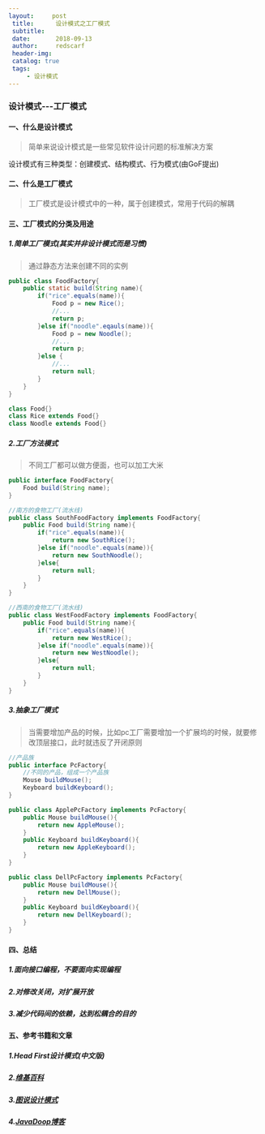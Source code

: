 ```yaml
---
layout:     post
 title:      设计模式之工厂模式
 subtitle:   
 date:       2018-09-13
 author:     redscarf                                            
 header-img: 
 catalog: true                                           
 tags:                                                           
     - 设计模式 
---
```


### 设计模式---工厂模式

#### 一、什么是设计模式

> 简单来说设计模式是一些常见软件设计问题的标准解决方案

设计模式有三种类型：创建模式、结构模式、行为模式(由GoF提出)

#### 二、什么是工厂模式

> 工厂模式是设计模式中的一种，属于创建模式，常用于代码的解耦

#### 三、工厂模式的分类及用途

##### 1.简单工厂模式(***其实并非设计模式而是习惯***)

> 通过静态方法来创建不同的实例

```java
public class FoodFactory{
    public static build(String name){
        if("rice".equals(name)){
            Food p = new Rice();
            //...
            return p;
        }else if("noodle".eqauls(name)){
            Food p = new Noodle();
            //...
            return p;
        }else {
            //...
            return null;
        }
    }
}

class Food{}
class Rice extends Food{}
class Noodle extends Food{}
```

##### 2.工厂方法模式

> 不同工厂都可以做方便面，也可以加工大米

```java
public interface FoodFactory{
    Food build(String name);
}

//南方的食物工厂(流水线)
public class SouthFoodFactory implements FoodFactory{
    public Food build(String name){
        if("rice".equals(name)){
            return new SouthRice();
        }else if("noodle".equals(name)){
            return new SouthNoodle();
        }else{
            return null;
        }
    }
}

//西南的食物工厂(流水线)
public class WestFoodFactory implements FoodFactory{
    public Food build(String name){
        if("rice".equals(name)){
            return new WestRice();
        }else if("noodle".equals(name)){
            return new WestNoodle();
        }else{
            return null;
        }
    }
}
```

##### 3.抽象工厂模式

> 当需要增加产品的时候，比如pc工厂需要增加一个扩展坞的时候，就要修改顶层接口，此时就违反了开闭原则

```java
//产品族
public interface PcFactory{
    //不同的产品，组成一个产品族
    Mouse buildMouse();
    Keyboard buildKeyboard();
}

public class ApplePcFactory implements PcFactory{
    public Mouse buildMouse(){
        return new AppleMouse();
    }
    public Keyboard buildKeyboard(){
        return new AppleKeyboard();
    }
}

public class DellPcFactory implements PcFactory{
    public Mouse buildMouse(){
        return new DellMouse();
    }    
    public Keyboard buildKeyboard(){
        return new DellKeyboard();
    }
}
```

#### 四、总结

##### 1.面向接口编程，不要面向实现编程

##### 2.对修改关闭，对扩展开放

##### 3.减少代码间的依赖，达到松耦合的目的

#### 五、参考书籍和文章

##### 1.Head First设计模式(中文版)

##### 2.[维基百科](https://zh.wikipedia.org/wiki/%E8%AE%BE%E8%AE%A1%E6%A8%A1%E5%BC%8F%EF%BC%9A%E5%8F%AF%E5%A4%8D%E7%94%A8%E9%9D%A2%E5%90%91%E5%AF%B9%E8%B1%A1%E8%BD%AF%E4%BB%B6%E7%9A%84%E5%9F%BA%E7%A1%80)

##### 3.[图说设计模式](https://design-patterns.readthedocs.io/zh_CN/latest/)

##### 4.[JavaDoop博客](https://javadoop.com/post/design-pattern#%E7%AE%80%E5%8D%95%E5%B7%A5%E5%8E%82%E6%A8%A1%E5%BC%8F)

